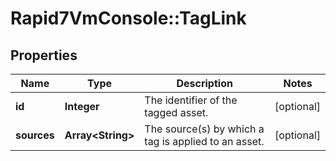 # Rapid7VmConsole::TagLink

## Properties
Name | Type | Description | Notes
------------ | ------------- | ------------- | -------------
**id** | **Integer** | The identifier of the tagged asset. | [optional] 
**sources** | **Array&lt;String&gt;** | The source(s) by which a tag is applied to an asset. | [optional] 


